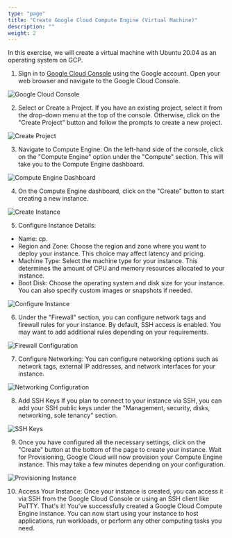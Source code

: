 ```yaml
---
type: "page"
title: "Create Google Cloud Compute Engine (Virtual Machine)"
description: ""
weight: 2
---
```


In this exercise, we will create a virtual machine with Ubuntu 20.04 as an operating system on GCP.

1. Sign in to [Google Cloud Console](https://console.cloud.google.com/?pli=1&inv=1&invt=Ab46wA) using the Google account. Open your web browser and navigate to the Google Cloud Console.

![Google Cloud Console](step1.png)

2. Select or Create a Project. If you have an existing project, select it from the drop-down menu at the top
of the console. Otherwise, click on the "Create Project" button and follow the prompts to create a new
project.

![Create Project](step2.png)

3. Navigate to Compute Engine: On the left-hand side of the console, click on the "Compute Engine" option
under the "Compute" section. This will take you to the Compute Engine dashboard.

![Compute Engine Dashboard](step3.png)

4. On the Compute Engine dashboard, click on the "Create" button to start creating a new instance.

![Create Instance](step4.png)

5. Configure Instance Details:

- Name: cp.
- Region and Zone: Choose the region and zone where you want to deploy your
instance. This choice may affect latency and pricing.
- Machine Type: Select the machine type for your instance. This determines the
amount of CPU and memory resources allocated to your instance.
- Boot Disk: Choose the operating system and disk size for your instance. You can
also specify custom images or snapshots if needed.

![Configure Instance](step5.png)

6. Under the "Firewall" section, you can configure network tags and firewall rules for your instance. By default,
SSH access is enabled. You may want to add additional rules depending on your requirements.

![Firewall Configuration](step6.png)

7. Configure Networking: You can configure networking options such as network tags, external IP addresses,
and network interfaces for your instance.

![Networking Configuration](step7.png)

8. Add SSH Keys If you plan to connect to your instance via SSH, you can add your SSH public keys under
the "Management, security, disks, networking, sole tenancy" section.

![SSH Keys](step8.png)

9. Once you have configured all the necessary settings, click on the "Create" button at the bottom of the page
to create your instance. Wait for Provisioning, Google Cloud will now provision your Compute Engine instance.
This may take a few minutes depending on your configuration.

![Provisioning Instance](step9.png)

10. Access Your Instance: Once your instance is created, you can access it via SSH from the Google Cloud
Console or using an SSH client like PuTTY.
That's it! You've successfully created a Google Cloud Compute Engine instance. You can now start using your
instance to host applications, run workloads, or perform any other computing tasks you need.